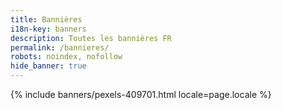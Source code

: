 ```yaml
---
title: Bannières
i18n-key: banners
description: Toutes les bannières FR
permalink: /bannieres/
robots: noindex, nofollow
hide_banner: true
---
```


{% include banners/pexels-409701.html locale=page.locale %}
